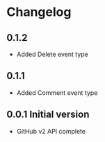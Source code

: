 # Changelog
## 0.1.2
  * Added Delete event type
## 0.1.1 
  * Added Comment event type
## 0.0.1 Initial version
  * GitHub v2 API complete